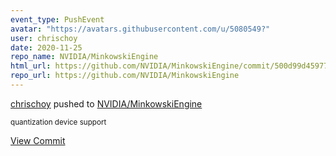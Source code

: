 ```yaml
---
event_type: PushEvent
avatar: "https://avatars.githubusercontent.com/u/5080549?"
user: chrischoy
date: 2020-11-25
repo_name: NVIDIA/MinkowskiEngine
html_url: https://github.com/NVIDIA/MinkowskiEngine/commit/500d99d45977f6678c63de1a09ba54774fd00b6e
repo_url: https://github.com/NVIDIA/MinkowskiEngine
---
```


<a href='https://github.com/chrischoy' target='_blank'>chrischoy</a> pushed to <a href='https://github.com/NVIDIA/MinkowskiEngine' target='_blank'>NVIDIA/MinkowskiEngine</a>

<small>quantization device support</small>

<a href='https://github.com/NVIDIA/MinkowskiEngine/commit/500d99d45977f6678c63de1a09ba54774fd00b6e' target='_blank'>View Commit</a>
